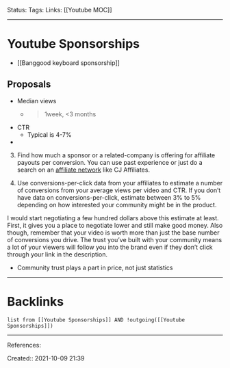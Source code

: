 Status: 
Tags: 
Links: [[Youtube MOC]]
___
# Youtube Sponsorships
- [[Banggood keyboard sponsorship]]
## Proposals
- Median views
	- >1week, <3 months
- CTR
	- Typical is 4-7%
- 
3.  Find how much a sponsor or a related-company is offering for affiliate payouts per conversion. You can use past experience or just do a search on an [affiliate network](https://myworkfromhomemoney.com/guide-affiliate-marketing-bloggers/) like CJ Affiliates.  
    
4.  Use conversions-per-click data from your affiliates to estimate a number of conversions from your average views per video and CTR. If you don’t have data on conversions-per-click, estimate between 3% to 5% depending on how interested your community might be in the product.  
    

I would start negotiating a few hundred dollars above this estimate at least. First, it gives you a place to negotiate lower and still make good money. Also though, remember that your video is worth more than just the base number of conversions you drive. The trust you’ve built with your community means a lot of your viewers will follow you into the brand even if they don’t click through your link in the description.
- Community trust plays a part in price, not just statistics
___
# Backlinks
```dataview
list from [[Youtube Sponsorships]] AND !outgoing([[Youtube Sponsorships]])
```
___
References:

Created:: 2021-10-09 21:39
